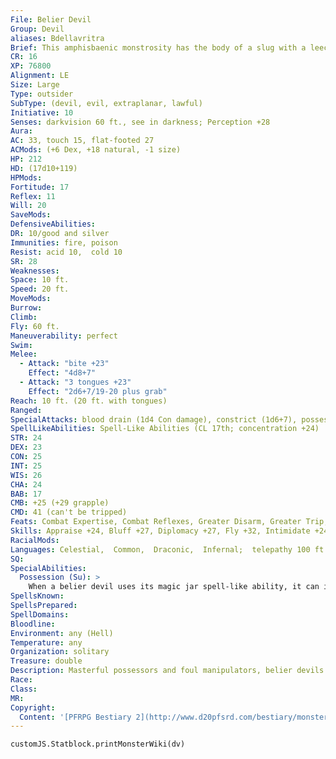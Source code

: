 ```yaml
---
File: Belier Devil
Group: Devil
aliases: Bdellavritra
Brief: This amphisbaenic monstrosity has the body of a slug with a leech's mouth at one end and a knot of three human heads at the other.
CR: 16
XP: 76800
Alignment: LE
Size: Large
Type: outsider
SubType: (devil, evil, extraplanar, lawful)
Initiative: 10
Senses: darkvision 60 ft., see in darkness; Perception +28
Aura: 
AC: 33, touch 15, flat-footed 27
ACMods: (+6 Dex, +18 natural, -1 size)
HP: 212
HD: (17d10+119)
HPMods: 
Fortitude: 17
Reflex: 11
Will: 20
SaveMods: 
DefensiveAbilities: 
DR: 10/good and silver
Immunities: fire, poison
Resist: acid 10,  cold 10
SR: 28
Weaknesses: 
Space: 10 ft.
Speed: 20 ft.
MoveMods: 
Burrow: 
Climb: 
Fly: 60 ft.
Maneuverability: perfect
Swim: 
Melee: 
  - Attack: "bite +23"
    Effect: "4d8+7"
  - Attack: "3 tongues +23"
    Effect: "2d6+7/19-20 plus grab"
Reach: 10 ft. (20 ft. with tongues)
Ranged: 
SpecialAttacks: blood drain (1d4 Con damage), constrict (1d6+7), possession, strangle
SpellLikeAbilities: Spell-Like Abilities (CL 17th; concentration +24)  At will-acid arrow, greater dispel magic, greater teleport (self plus 50 pounds of objects only), persistent image (DC 22)  3/day-acid fog, dimensional anchor, dominate person (DC 22), greater scrying (DC 24), mass suggestion (DC 23)  1/day-blasphemy (DC 24), demand (DC 25), magic jar (DC 22), plane shift (DC 22), summon (level 6, 3 barbed devils 45%), waves of exhaustion
STR: 24
DEX: 23
CON: 25
INT: 25
WIS: 26
CHA: 24
BAB: 17
CMB: +25 (+29 grapple)
CMD: 41 (can't be tripped)
Feats: Combat Expertise, Combat Reflexes, Greater Disarm, Greater Trip, Improved Critical (tongue), Improved Disarm, Improved Initiative, Improved Trip, Iron Will
Skills: Appraise +24, Bluff +27, Diplomacy +27, Fly +32, Intimidate +24, Knowledge (arcana) +27, Knowledge (local) +27, Knowledge (nobility) +27, Knowledge (planes) +27, Perception +28, Sense Motive +28, Spellcraft +24, Stealth +22
RacialMods: 
Languages: Celestial,  Common,  Draconic,  Infernal;  telepathy 100 ft.
SQ: 
SpecialAbilities:
  Possession (Su): >
    When a belier devil uses its magic jar spell-like ability, it can identify and pinpoint life forces accurately, allowing it to select its victims with ease. It does not require a receptacle to use magic jar. If it uses magic jar on a host while on the Material Plane, its own body becomes ethereal for the duration of the possession and the magic jar effect lasts until the effect is dispelled, the devil ends the effect, it is forced out of its host body, or it or its host body is slain.
SpellsKnown: 
SpellsPrepared: 
SpellDomains: 
Bloodline: 
Environment: any (Hell)
Temperature: any
Organization: solitary
Treasure: double
Description: Masterful possessors and foul manipulators, belier devils are among the most feared masterminds of Hell. Known as bdellavritras to devilkind, these worm-like fiends avoid physical confrontation. Instead, they target inf luential individuals for possession, using them to manipulate events by proxy. If their schemes are uncovered, the devils retaliate with all the power at their host bodies' disposal.  A bdellavritra's voice can emanate from its worm-like maw, from any of its human-like mouths, or from all four at once, as it desires. Each mouth has its own distinct voice, often pleasing to the human ear. Bdellavritras typically reach lengths of 16 feet from worm-mouth to human heads, and weigh 3,000 pounds.
Race: 
Class: 
MR: 
Copyright:
  Content: '[PFRPG Bestiary 2](http://www.d20pfsrd.com/bestiary/monster-listings/outsiders/devil/devil-belier)'
---
```

```dataviewjs
customJS.Statblock.printMonsterWiki(dv)
```
